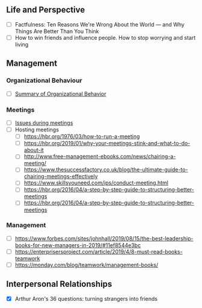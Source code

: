 ## Life and Perspective
- [ ] Factfulness: Ten Reasons We're Wrong About the World — and Why Things Are Better Than You Think
- [ ] How to win friends and influence people. How to stop worrying and start living

## Management

### Organizational Behaviour
- [ ] [Summary of Organizational Behavior](https://www.worldsupporter.org/en/chapter/39178-summary-organizational-behavior-robbins-judge)

### Meetings
- [ ] [Issues during meetings](https://www.youtube.com/watch?v=K7agjXFFQJU)
- [ ] Hosting meetings
	- [ ] https://hbr.org/1976/03/how-to-run-a-meeting
	- [ ] https://hbr.org/2019/01/why-your-meetings-stink-and-what-to-do-about-it
	- [ ] http://www.free-management-ebooks.com/news/chairing-a-meeting/
	- [ ] https://www.thesuccessfactory.co.uk/blog/the-ultimate-guide-to-chairing-meetings-effectively
	- [ ] https://www.skillsyouneed.com/ips/conduct-meeting.html
	- [ ] https://hbr.org/2016/04/a-step-by-step-guide-to-structuring-better-meetings
	- [ ] https://hbr.org/2016/04/a-step-by-step-guide-to-structuring-better-meetings

### Management
- [ ] https://www.forbes.com/sites/johnhall/2019/08/15/the-best-leadership-books-for-new-managers-in-2019/#11ef8544e3bc
- [ ] https://enterprisersproject.com/article/2019/4/8-must-read-books-teamwork
- [ ] https://monday.com/blog/teamwork/management-books/

## Interpersonal Relationships
- [x] Arthur Aron's 36 questions: turning strangers into friends